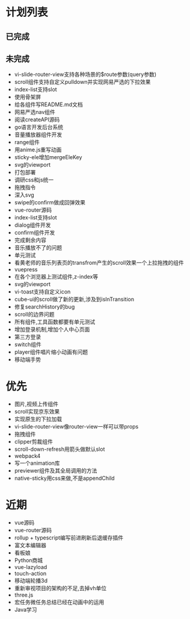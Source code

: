 # 计划列表

## 已完成

## 未完成
- vi-slide-router-view支持各种场景的$route参数(query参数)
- scroll组件支持自定义pulldown并实现网易严选的下拉效果
- index-list支持slot
- 使用骨架屏
- 给各组件写README.md文档
- 网易严选nav组件
- 阅读createAPI源码
- go语言开发后台系统
- 音量播放器组件开发
- range组件
- 用anime.js重写动画
- sticky-ele增加mergeEleKey
- svg的viewport
- 打包部署
- 调研css和js统一
- 拖拽指令
- 深入svg
- swipe的confirm做成回弹效果
- vue-router源码
- index-list支持slot
- dialog组件开发
- confirm组件开发
- 完成剩余内容
- 音乐播放不了的问题
- 单元测试
- 看黄老师的音乐列表页的transfrom产生的scroll效果一个上拉拖拽的组件
- vuepress
- 在各个浏览器上测试组件,z-index等
- svg的viewport
- vi-toast支持自定义icon
- cube-ui的scroll做了新的更新,涉及到isInTransition
- 修复searchHistory的bug
- scroll的边界问题
- 所有组件,工具函数都要有单元测试
- 增加登录机制,增加个人中心页面
- 第三方登录
- switch组件
- player组件唱片缩小动画有问题
- 移动端手势

# 优先
- 图片,视频上传组件
- scroll实现京东效果
- 实现原生的下拉加载
- vi-slide-router-view像router-view一样可以带props
- 拖拽组件
- clipper剪裁组件
- scroll-down-refresh用箭头做默认slot
- webpack4
- 写一个animation库
- previewer组件及其全局调用的方法
- native-sticky用css来做,不是appendChild

# 近期
- vue源码
- vue-router源码
- rollup + typescript编写前进刷新后退缓存插件
- 富文本编辑器
- 看板娘
- Python商城
- vue-lazyload
- touch-action
- 移动端轮播3d
- 重新审视项目的架构的不足,去掉vh单位
- three.js
- 宏任务微任务总结已经在动画中的运用
- Java学习
